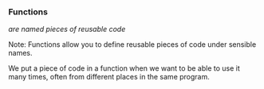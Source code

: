 ### Functions

_are named pieces of reusable code_

Note:
Functions allow you to define reusable pieces of code under sensible names.

We put a piece of code in a function when we want to be able to use it many times, often from different places in the same program.